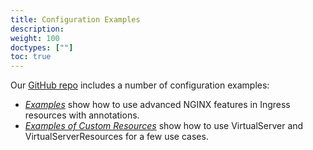 ```yaml
---
title: Configuration Examples
description: 
weight: 100
doctypes: [""]
toc: true
---
```



Our [GitHub repo](https://github.com/nginxinc/kubernetes-ingress) includes a number of configuration examples:
* [*Examples*](https://github.com/nginxinc/kubernetes-ingress/tree/v1.12.0/examples) show how to use advanced NGINX features in Ingress resources with annotations.
* [*Examples of Custom Resources*](https://github.com/nginxinc/kubernetes-ingress/tree/v1.12.0/examples-of-custom-resources) show how to use VirtualServer and VirtualServerResources for a few use cases.
